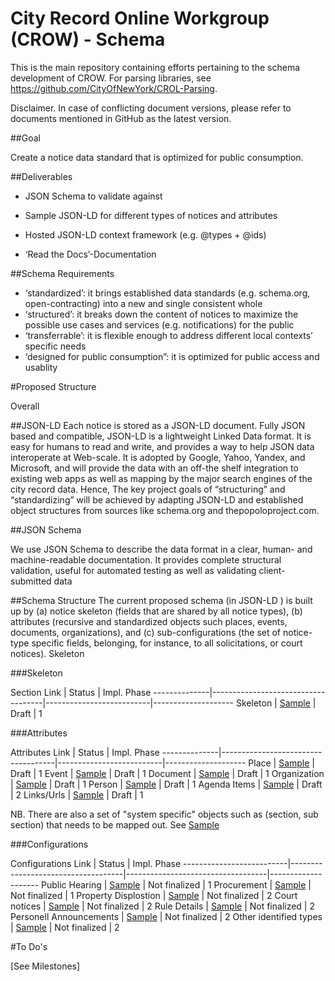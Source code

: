# City Record Online Workgroup (CROW) - Schema

This is the main repository containing efforts pertaining to the schema development of CROW. For parsing libraries, see https://github.com/CityOfNewYork/CROL-Parsing. 

Disclaimer. In case of conflicting document versions, please refer to documents mentioned in GitHub as the latest version.


##Goal 

Create a  notice data standard that is optimized for public consumption.


##Deliverables
* JSON Schema to validate against

* Sample JSON-LD for different types of notices and attributes

* Hosted JSON-LD context framework (e.g. @types + @ids)

* ‘Read the Docs’-Documentation


##Schema Requirements

* ‘standardized’: it brings established data standards (e.g. schema.org, open-contracting) into a new and single consistent whole
* ‘structured’: it breaks down the content of notices to maximize the possible use cases and services (e.g. notifications) for the public 
* ‘transferrable’:  it is flexible enough to address different local contexts’ specific needs
* ‘designed for public consumption”: it is optimized for public access and usablity


#Proposed Structure

Overall

##JSON-LD
Each notice is stored as a JSON-LD document. Fully JSON based and compatible, JSON-LD is a lightweight Linked Data format. It is easy for humans to read and write, and provides a way to help JSON data interoperate at Web-scale. It is adopted by Google, Yahoo, Yandex, and Microsoft, and will provide the data with an off-the shelf integration to existing web apps as well as mapping by the major search engines of the city record data. Hence, The key project goals of “structuring” and “standardizing” will be achieved by adapting JSON-LD and established object structures from sources like schema.org and thepopoloproject.com.


##JSON Schema

We use JSON Schema to describe the data format in a clear, human- and machine-readable documentation. It provides complete structural validation, useful for automated testing as well as validating client-submitted data


##Schema Structure
The current proposed schema (in JSON-LD ) is built up by
(a) notice skeleton (fields that are shared by all notice types), 
(b) attributes (recursive and standardized objects such places, events, documents, organizations), and
(c) sub-configurations (the set of notice-type specific fields, belonging, for instance, to all solicitations, or court notices). 
Skeleton




###Skeleton

Section              Link                          | Status                   |   Impl. Phase 
--------------|------------------------------------|--------------------------|--------------------
Skeleton      | [Sample](http://bit.ly/1ESeoeI)    |       Draft              |   1




###Attributes

Attributes              Link                       | Status                   |   Impl. Phase 
--------------|------------------------------------|--------------------------|--------------------
Place         | [Sample](http://bit.ly/1ESeoeI)    |        Draft             |   1
Event         | [Sample](http://bit.ly/1ESeoeI)    |        Draft             |   1
Document      | [Sample](http://bit.ly/1ESeoeI)    |        Draft             |   1
Organization  | [Sample](http://bit.ly/1ESeoeI)    |        Draft             |   1
Person        | [Sample](http://bit.ly/1ESeoeI)    |        Draft             |   1
Agenda Items  | [Sample](http://bit.ly/1ESeoeI)    |        Draft             |   2
Links/Urls    | [Sample](http://bit.ly/1ESeoeI)    |        Draft             |   1


NB. There are also a set of "system specific" objects such as (section, sub section) that needs to be mapped out. See [Sample](http://bit.ly/1ESeoeI) 



###Configurations


Configurations              Link                               | Status                           |   Impl. Phase 
--------------------------|------------------------------------|-----------------------------------|--------------------
Public Hearing            | [Sample](http://bit.ly/1ESeoeI)    |        Not finalized              |   1
Procurement               | [Sample](http://bit.ly/1ESeoeI)    |        Not finalized              |   1
Property Displostion      | [Sample](http://bit.ly/1ESeoeI)    |        Not finalized              |   2
Court notices             | [Sample](http://bit.ly/1ESeoeI)    |        Not finalized              |   2
Rule Details              | [Sample](http://bit.ly/1ESeoeI)    |        Not finalized              |   2
Personell Announcements   | [Sample](http://bit.ly/1ESeoeI)    |        Not finalized              |   2
Other identified types    | [Sample](http://bit.ly/1ESeoeI)    |        Not finalized              |   2


#To Do's

[See Milestones]

